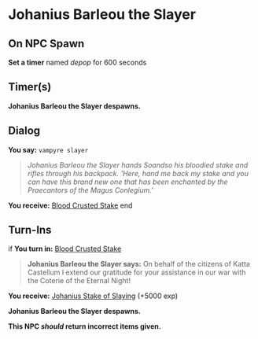 # Johanius Barleou the Slayer
## On NPC Spawn

**Set a timer** named *depop* for 600 seconds
## Timer(s)

**Johanius Barleou the Slayer despawns.**
## Dialog

**You say:** `vampyre slayer`



>*Johanius Barleou the Slayer hands Soandso his bloodied stake and rifles through his backpack. 'Here, hand me back my stake and you can have this brand new one that has been enchanted by the Praecantors of the Magus Conlegium.'*


**You receive:**  [Blood Crusted Stake](/item/2690)
end

## Turn-Ins





if **You turn in:** [Blood Crusted Stake](/item/2690)


>**Johanius Barleou the Slayer says:** On behalf of the citizens of Katta Castellum I extend our gratitude for your assistance in our war with the Coterie of the Eternal Night!


 **You receive:**  [Johanius Stake of Slaying](/item/2689) (+5000 exp)


**Johanius Barleou the Slayer despawns.**

**This NPC *should* return incorrect items given.**
